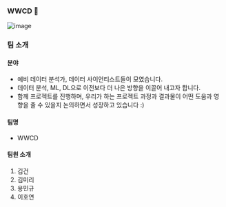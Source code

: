 ### WWCD 👋
![image](https://user-images.githubusercontent.com/124236172/236416583-e56089a7-3092-4272-b1de-4a00d2f915c0.png)

### 팀 소개
#### 분야
* 예비 데이터 분석가, 데이터 사이언티스트들이 모였습니다.
* 데이터 분석, ML, DL으로 이전보다 더 나은 방향을 이끌어 내고자 합니다.
* 함께 프로젝트를 진행하며, 우리가 하는 프로젝트 과정과 결과물이 어떤 도움과 영향을 줄 수 있을지 논의하면서 성장하고 있습니다 :)

#### 팀명
* WWCD 

#### 팀원 소개
1. 김건
2. 김미리
3. 용민규
4. 이호연



<!--
**MilKim0818/MilKim0818** is a ✨ _special_ ✨ repository because its `README.md` (this file) appears on your GitHub profile.

Here are some ideas to get you started:

- 🔭 I’m currently working on ...
- 🌱 I’m currently learning ...
- 👯 I’m looking to collaborate on ...
- 🤔 I’m looking for help with ...
- 💬 Ask me about ...
- 📫 How to reach me: ...
- 😄 Pronouns: ...
- ⚡ Fun fact: ...
-->
